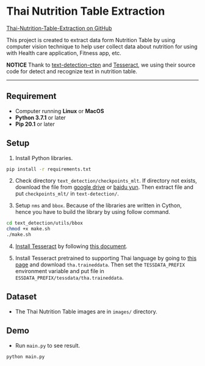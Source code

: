 # Thai Nutrition Table Extraction
[Thai-Nutrition-Table-Extraction on GitHub](https://github.com/Phongsathron/Thai-Nutrition-Table-Extraction)

This project is created to extract data form Nutrition Table by using computer vision technique to help user collect data about nutrition for using with Health care application, Fitness app, etc.

**NOTICE** Thank to [text-detection-ctpn](https://github.com/eragonruan/text-detection-ctpn) and [Tesseract](https://github.com/tesseract-ocr/tesseract), we using their source code for detect and recognize text in nutrition table.

---
## Requirement
- Computer running **Linux** or **MacOS**
- **Python 3.7.1** or later
- **Pip 20.1** or later

## Setup
1. Install Python libraries.

```bash
pip install -r requirements.txt
```

2. Check directory `text_detection/checkpoints_mlt`. If directory not exists, download the file from [google drive](https://drive.google.com/file/d/1HcZuB_MHqsKhKEKpfF1pEU85CYy4OlWO/view?usp=sharing) or [baidu yun](https://pan.baidu.com/s/1BNHt_9fiqRPGmEXPaxaFXw). Then extract file and put `checkpoints_mlt/` in `text-detection/`.

3. Setup `nms` and `bbox`. Because of the libraries are written in Cython, hence you have to build the library by using follow command.

```bash
cd text_detection/utils/bbox
chmod +x make.sh
./make.sh
```

4. [Install Tesseract](https://tesseract-ocr.github.io/tessdoc/Home.html) by following [this document](https://tesseract-ocr.github.io/tessdoc/Home.html).

5. Install Tesseract pretrained to supporting Thai language by going to [this page](https://github.com/tesseract-ocr/tessdata_best) and download `tha.traineddata`. Then set the `TESSDATA_PREFIX` environment variable and put file in `ESSDATA_PREFIX/tessdata/tha.traineddata`.

## Dataset
- The Thai Nutrition Table images are in `images/` directory.

## Demo
- Run `main.py` to see result.
```bash
python main.py
```
